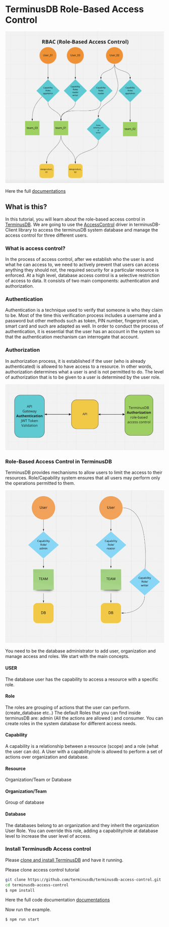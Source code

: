 # TerminusDB Role-Based Access Control

![Access Control](./image/accesscontrol__01_new.png)

Here the full [documentations](https://terminusdb.github.io/terminusdb-access-control/#/) 

## What is this?

In this tutorial, you will learn about the role-based access control in [TerminusDB](https://terminusdb.com). 
We are going to use the [AccessControl](https://terminusdb.com/docs/index/terminusx-db/reference-guides/javascript-client-reference/accesscontrol) driver in terminusDB-Client library to access the terminusDB system database and manage the access control for three different users. 

### What is access control?
In the process of access control, after we establish who the user is and what he can access to, we need to actively prevent that users can access anything they should not, the required security for a particular resource is enforced. At a high level, database access control is a selective restriction of access to data. It consists of two main components: authentication and authorization.

### Authentication
Authentication is a technique used to verify that someone is who they claim to be. Most of the time this verification process includes a username and a password but other methods such as token, PIN number, fingerprint scan, smart card and such are adapted as well. In order to conduct the process of authentication, it is essential that the user has an account in the system so that the authentication mechanism can interrogate that account.

### Authorization
In authorization process, it is established if the user (who is already authenticated) is allowed to have access to a resource. In other words, authorization determines what a user is and is not permitted to do. The level of authorization that is to be given to a user is determined by the user role. 

![Access Control](./image/accesscontrol__02.png)

### Role-Based Access Control in TerminusDB
TerminusDB provides mechanisms to allow users to limit the access to their resources. Role/Capability system ensures that all users may perform only the operations permitted to them.

![Access Control](./image/accesscontrol__03.png)

You need to be the database administrator to add user, organization and manage access and roles.
We start with the main concepts.

#### USER 
The database user has the capability to access a resource with a specific role.

#### Role
The roles are grouping of actions that the user can perform. (create_database etc..)
The default Roles that you can find inside terminusDB are: admin (All the actions are allowed ) and consumer.
You can create roles in the system database for different access needs. 

#### Capability
A capability is a relationship between a resource (scope) and a role (what the user can do).
A User with a capability/role is allowed to perform a set of actions over organization and database.

#### Resource
Organization/Team or Database

#### Organization/Team
Group of database

#### Database 
The databases belong to an organization and they inherit the organization User Role.
You can override this role, adding a capability/role at database level to increase the user level of access.


### Install Terminusdb  Access control

Please [clone and install TerminusDB](https://github.com/terminusdb/terminusdb-bootstrap) and have it
running.

Please clone access control tutorial

```bash
git clone https://github.com/terminusdb/terminusdb-access-control.git
cd terminusdb-access-control
$ npm install

```
Here the full code documentation [documentations](https://terminusdb.github.io/terminusdb-access-control/#/) 

Now run the example.

```bash
$ npm run start
```

